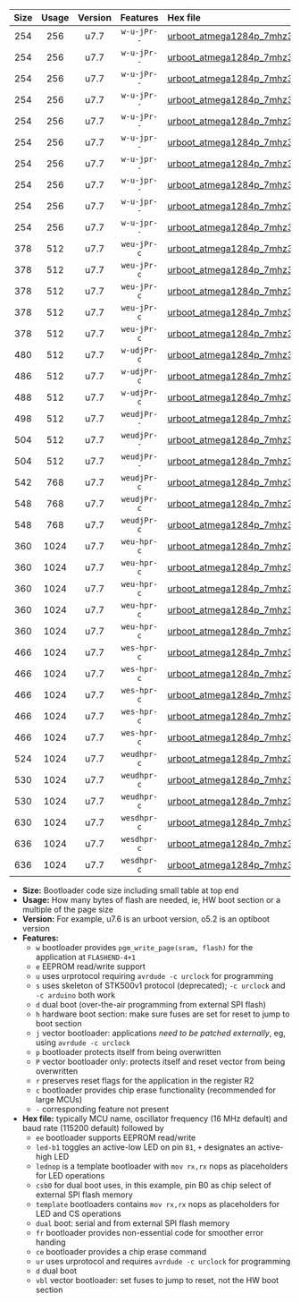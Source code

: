 |Size|Usage|Version|Features|Hex file|
|:-:|:-:|:-:|:-:|:--|
|254|256|u7.7|`w-u-jPr--`|[urboot_atmega1284p_7mhz3728_19200bps_led+b5_ur_vbl.hex](https://raw.githubusercontent.com/stefanrueger/urboot.hex/main/mcus/atmega1284p/fcpu_7mhz3728/19200_bps/urboot_atmega1284p_7mhz3728_19200bps_led+b5_ur_vbl.hex)|
|254|256|u7.7|`w-u-jPr--`|[urboot_atmega1284p_7mhz3728_19200bps_led+b7_ur_vbl.hex](https://raw.githubusercontent.com/stefanrueger/urboot.hex/main/mcus/atmega1284p/fcpu_7mhz3728/19200_bps/urboot_atmega1284p_7mhz3728_19200bps_led+b7_ur_vbl.hex)|
|254|256|u7.7|`w-u-jPr--`|[urboot_atmega1284p_7mhz3728_19200bps_led+c7_ur_vbl.hex](https://raw.githubusercontent.com/stefanrueger/urboot.hex/main/mcus/atmega1284p/fcpu_7mhz3728/19200_bps/urboot_atmega1284p_7mhz3728_19200bps_led+c7_ur_vbl.hex)|
|254|256|u7.7|`w-u-jPr--`|[urboot_atmega1284p_7mhz3728_19200bps_led+d7_ur_vbl.hex](https://raw.githubusercontent.com/stefanrueger/urboot.hex/main/mcus/atmega1284p/fcpu_7mhz3728/19200_bps/urboot_atmega1284p_7mhz3728_19200bps_led+d7_ur_vbl.hex)|
|254|256|u7.7|`w-u-jPr--`|[urboot_atmega1284p_7mhz3728_19200bps_lednop_ur_vbl.hex](https://raw.githubusercontent.com/stefanrueger/urboot.hex/main/mcus/atmega1284p/fcpu_7mhz3728/19200_bps/urboot_atmega1284p_7mhz3728_19200bps_lednop_ur_vbl.hex)|
|254|256|u7.7|`w-u-jpr--`|[urboot_atmega1284p_7mhz3728_19200bps_led+b5_fr_ur_vbl.hex](https://raw.githubusercontent.com/stefanrueger/urboot.hex/main/mcus/atmega1284p/fcpu_7mhz3728/19200_bps/urboot_atmega1284p_7mhz3728_19200bps_led+b5_fr_ur_vbl.hex)|
|254|256|u7.7|`w-u-jpr--`|[urboot_atmega1284p_7mhz3728_19200bps_led+b7_fr_ur_vbl.hex](https://raw.githubusercontent.com/stefanrueger/urboot.hex/main/mcus/atmega1284p/fcpu_7mhz3728/19200_bps/urboot_atmega1284p_7mhz3728_19200bps_led+b7_fr_ur_vbl.hex)|
|254|256|u7.7|`w-u-jpr--`|[urboot_atmega1284p_7mhz3728_19200bps_led+c7_fr_ur_vbl.hex](https://raw.githubusercontent.com/stefanrueger/urboot.hex/main/mcus/atmega1284p/fcpu_7mhz3728/19200_bps/urboot_atmega1284p_7mhz3728_19200bps_led+c7_fr_ur_vbl.hex)|
|254|256|u7.7|`w-u-jpr--`|[urboot_atmega1284p_7mhz3728_19200bps_led+d7_fr_ur_vbl.hex](https://raw.githubusercontent.com/stefanrueger/urboot.hex/main/mcus/atmega1284p/fcpu_7mhz3728/19200_bps/urboot_atmega1284p_7mhz3728_19200bps_led+d7_fr_ur_vbl.hex)|
|254|256|u7.7|`w-u-jpr--`|[urboot_atmega1284p_7mhz3728_19200bps_lednop_fr_ur_vbl.hex](https://raw.githubusercontent.com/stefanrueger/urboot.hex/main/mcus/atmega1284p/fcpu_7mhz3728/19200_bps/urboot_atmega1284p_7mhz3728_19200bps_lednop_fr_ur_vbl.hex)|
|378|512|u7.7|`weu-jPr-c`|[urboot_atmega1284p_7mhz3728_19200bps_ee_led+b5_fr_ce_ur_vbl.hex](https://raw.githubusercontent.com/stefanrueger/urboot.hex/main/mcus/atmega1284p/fcpu_7mhz3728/19200_bps/urboot_atmega1284p_7mhz3728_19200bps_ee_led+b5_fr_ce_ur_vbl.hex)|
|378|512|u7.7|`weu-jPr-c`|[urboot_atmega1284p_7mhz3728_19200bps_ee_led+b7_fr_ce_ur_vbl.hex](https://raw.githubusercontent.com/stefanrueger/urboot.hex/main/mcus/atmega1284p/fcpu_7mhz3728/19200_bps/urboot_atmega1284p_7mhz3728_19200bps_ee_led+b7_fr_ce_ur_vbl.hex)|
|378|512|u7.7|`weu-jPr-c`|[urboot_atmega1284p_7mhz3728_19200bps_ee_led+c7_fr_ce_ur_vbl.hex](https://raw.githubusercontent.com/stefanrueger/urboot.hex/main/mcus/atmega1284p/fcpu_7mhz3728/19200_bps/urboot_atmega1284p_7mhz3728_19200bps_ee_led+c7_fr_ce_ur_vbl.hex)|
|378|512|u7.7|`weu-jPr-c`|[urboot_atmega1284p_7mhz3728_19200bps_ee_led+d7_fr_ce_ur_vbl.hex](https://raw.githubusercontent.com/stefanrueger/urboot.hex/main/mcus/atmega1284p/fcpu_7mhz3728/19200_bps/urboot_atmega1284p_7mhz3728_19200bps_ee_led+d7_fr_ce_ur_vbl.hex)|
|378|512|u7.7|`weu-jPr-c`|[urboot_atmega1284p_7mhz3728_19200bps_ee_lednop_fr_ce_ur_vbl.hex](https://raw.githubusercontent.com/stefanrueger/urboot.hex/main/mcus/atmega1284p/fcpu_7mhz3728/19200_bps/urboot_atmega1284p_7mhz3728_19200bps_ee_lednop_fr_ce_ur_vbl.hex)|
|480|512|u7.7|`w-udjPr-c`|[urboot_atmega1284p_7mhz3728_19200bps_led+c7_csb3_dual_fr_ce_ur_vbl.hex](https://raw.githubusercontent.com/stefanrueger/urboot.hex/main/mcus/atmega1284p/fcpu_7mhz3728/19200_bps/urboot_atmega1284p_7mhz3728_19200bps_led+c7_csb3_dual_fr_ce_ur_vbl.hex)|
|486|512|u7.7|`w-udjPr-c`|[urboot_atmega1284p_7mhz3728_19200bps_led+d7_csc7_dual_fr_ce_ur_vbl.hex](https://raw.githubusercontent.com/stefanrueger/urboot.hex/main/mcus/atmega1284p/fcpu_7mhz3728/19200_bps/urboot_atmega1284p_7mhz3728_19200bps_led+d7_csc7_dual_fr_ce_ur_vbl.hex)|
|488|512|u7.7|`w-udjPr-c`|[urboot_atmega1284p_7mhz3728_19200bps_template_dual_fr_ce_ur_vbl.hex](https://raw.githubusercontent.com/stefanrueger/urboot.hex/main/mcus/atmega1284p/fcpu_7mhz3728/19200_bps/urboot_atmega1284p_7mhz3728_19200bps_template_dual_fr_ce_ur_vbl.hex)|
|498|512|u7.7|`weudjPr--`|[urboot_atmega1284p_7mhz3728_19200bps_ee_led+c7_csb3_dual_fr_ur_vbl.hex](https://raw.githubusercontent.com/stefanrueger/urboot.hex/main/mcus/atmega1284p/fcpu_7mhz3728/19200_bps/urboot_atmega1284p_7mhz3728_19200bps_ee_led+c7_csb3_dual_fr_ur_vbl.hex)|
|504|512|u7.7|`weudjPr--`|[urboot_atmega1284p_7mhz3728_19200bps_ee_led+d7_csc7_dual_fr_ur_vbl.hex](https://raw.githubusercontent.com/stefanrueger/urboot.hex/main/mcus/atmega1284p/fcpu_7mhz3728/19200_bps/urboot_atmega1284p_7mhz3728_19200bps_ee_led+d7_csc7_dual_fr_ur_vbl.hex)|
|504|512|u7.7|`weudjPr--`|[urboot_atmega1284p_7mhz3728_19200bps_ee_template_dual_fr_ur_vbl.hex](https://raw.githubusercontent.com/stefanrueger/urboot.hex/main/mcus/atmega1284p/fcpu_7mhz3728/19200_bps/urboot_atmega1284p_7mhz3728_19200bps_ee_template_dual_fr_ur_vbl.hex)|
|542|768|u7.7|`weudjPr-c`|[urboot_atmega1284p_7mhz3728_19200bps_ee_led+c7_csb3_dual_fr_ce_ur_vbl.hex](https://raw.githubusercontent.com/stefanrueger/urboot.hex/main/mcus/atmega1284p/fcpu_7mhz3728/19200_bps/urboot_atmega1284p_7mhz3728_19200bps_ee_led+c7_csb3_dual_fr_ce_ur_vbl.hex)|
|548|768|u7.7|`weudjPr-c`|[urboot_atmega1284p_7mhz3728_19200bps_ee_led+d7_csc7_dual_fr_ce_ur_vbl.hex](https://raw.githubusercontent.com/stefanrueger/urboot.hex/main/mcus/atmega1284p/fcpu_7mhz3728/19200_bps/urboot_atmega1284p_7mhz3728_19200bps_ee_led+d7_csc7_dual_fr_ce_ur_vbl.hex)|
|548|768|u7.7|`weudjPr-c`|[urboot_atmega1284p_7mhz3728_19200bps_ee_template_dual_fr_ce_ur_vbl.hex](https://raw.githubusercontent.com/stefanrueger/urboot.hex/main/mcus/atmega1284p/fcpu_7mhz3728/19200_bps/urboot_atmega1284p_7mhz3728_19200bps_ee_template_dual_fr_ce_ur_vbl.hex)|
|360|1024|u7.7|`weu-hpr-c`|[urboot_atmega1284p_7mhz3728_19200bps_ee_led+b5_fr_ce_ur.hex](https://raw.githubusercontent.com/stefanrueger/urboot.hex/main/mcus/atmega1284p/fcpu_7mhz3728/19200_bps/urboot_atmega1284p_7mhz3728_19200bps_ee_led+b5_fr_ce_ur.hex)|
|360|1024|u7.7|`weu-hpr-c`|[urboot_atmega1284p_7mhz3728_19200bps_ee_led+b7_fr_ce_ur.hex](https://raw.githubusercontent.com/stefanrueger/urboot.hex/main/mcus/atmega1284p/fcpu_7mhz3728/19200_bps/urboot_atmega1284p_7mhz3728_19200bps_ee_led+b7_fr_ce_ur.hex)|
|360|1024|u7.7|`weu-hpr-c`|[urboot_atmega1284p_7mhz3728_19200bps_ee_led+c7_fr_ce_ur.hex](https://raw.githubusercontent.com/stefanrueger/urboot.hex/main/mcus/atmega1284p/fcpu_7mhz3728/19200_bps/urboot_atmega1284p_7mhz3728_19200bps_ee_led+c7_fr_ce_ur.hex)|
|360|1024|u7.7|`weu-hpr-c`|[urboot_atmega1284p_7mhz3728_19200bps_ee_led+d7_fr_ce_ur.hex](https://raw.githubusercontent.com/stefanrueger/urboot.hex/main/mcus/atmega1284p/fcpu_7mhz3728/19200_bps/urboot_atmega1284p_7mhz3728_19200bps_ee_led+d7_fr_ce_ur.hex)|
|360|1024|u7.7|`weu-hpr-c`|[urboot_atmega1284p_7mhz3728_19200bps_ee_lednop_fr_ce_ur.hex](https://raw.githubusercontent.com/stefanrueger/urboot.hex/main/mcus/atmega1284p/fcpu_7mhz3728/19200_bps/urboot_atmega1284p_7mhz3728_19200bps_ee_lednop_fr_ce_ur.hex)|
|466|1024|u7.7|`wes-hpr-c`|[urboot_atmega1284p_7mhz3728_19200bps_ee_led+b5_fr_ce.hex](https://raw.githubusercontent.com/stefanrueger/urboot.hex/main/mcus/atmega1284p/fcpu_7mhz3728/19200_bps/urboot_atmega1284p_7mhz3728_19200bps_ee_led+b5_fr_ce.hex)|
|466|1024|u7.7|`wes-hpr-c`|[urboot_atmega1284p_7mhz3728_19200bps_ee_led+b7_fr_ce.hex](https://raw.githubusercontent.com/stefanrueger/urboot.hex/main/mcus/atmega1284p/fcpu_7mhz3728/19200_bps/urboot_atmega1284p_7mhz3728_19200bps_ee_led+b7_fr_ce.hex)|
|466|1024|u7.7|`wes-hpr-c`|[urboot_atmega1284p_7mhz3728_19200bps_ee_led+c7_fr_ce.hex](https://raw.githubusercontent.com/stefanrueger/urboot.hex/main/mcus/atmega1284p/fcpu_7mhz3728/19200_bps/urboot_atmega1284p_7mhz3728_19200bps_ee_led+c7_fr_ce.hex)|
|466|1024|u7.7|`wes-hpr-c`|[urboot_atmega1284p_7mhz3728_19200bps_ee_led+d7_fr_ce.hex](https://raw.githubusercontent.com/stefanrueger/urboot.hex/main/mcus/atmega1284p/fcpu_7mhz3728/19200_bps/urboot_atmega1284p_7mhz3728_19200bps_ee_led+d7_fr_ce.hex)|
|466|1024|u7.7|`wes-hpr-c`|[urboot_atmega1284p_7mhz3728_19200bps_ee_lednop_fr_ce.hex](https://raw.githubusercontent.com/stefanrueger/urboot.hex/main/mcus/atmega1284p/fcpu_7mhz3728/19200_bps/urboot_atmega1284p_7mhz3728_19200bps_ee_lednop_fr_ce.hex)|
|524|1024|u7.7|`weudhpr-c`|[urboot_atmega1284p_7mhz3728_19200bps_ee_led+c7_csb3_dual_fr_ce_ur.hex](https://raw.githubusercontent.com/stefanrueger/urboot.hex/main/mcus/atmega1284p/fcpu_7mhz3728/19200_bps/urboot_atmega1284p_7mhz3728_19200bps_ee_led+c7_csb3_dual_fr_ce_ur.hex)|
|530|1024|u7.7|`weudhpr-c`|[urboot_atmega1284p_7mhz3728_19200bps_ee_led+d7_csc7_dual_fr_ce_ur.hex](https://raw.githubusercontent.com/stefanrueger/urboot.hex/main/mcus/atmega1284p/fcpu_7mhz3728/19200_bps/urboot_atmega1284p_7mhz3728_19200bps_ee_led+d7_csc7_dual_fr_ce_ur.hex)|
|530|1024|u7.7|`weudhpr-c`|[urboot_atmega1284p_7mhz3728_19200bps_ee_template_dual_fr_ce_ur.hex](https://raw.githubusercontent.com/stefanrueger/urboot.hex/main/mcus/atmega1284p/fcpu_7mhz3728/19200_bps/urboot_atmega1284p_7mhz3728_19200bps_ee_template_dual_fr_ce_ur.hex)|
|630|1024|u7.7|`wesdhpr-c`|[urboot_atmega1284p_7mhz3728_19200bps_ee_led+c7_csb3_dual_fr_ce.hex](https://raw.githubusercontent.com/stefanrueger/urboot.hex/main/mcus/atmega1284p/fcpu_7mhz3728/19200_bps/urboot_atmega1284p_7mhz3728_19200bps_ee_led+c7_csb3_dual_fr_ce.hex)|
|636|1024|u7.7|`wesdhpr-c`|[urboot_atmega1284p_7mhz3728_19200bps_ee_led+d7_csc7_dual_fr_ce.hex](https://raw.githubusercontent.com/stefanrueger/urboot.hex/main/mcus/atmega1284p/fcpu_7mhz3728/19200_bps/urboot_atmega1284p_7mhz3728_19200bps_ee_led+d7_csc7_dual_fr_ce.hex)|
|636|1024|u7.7|`wesdhpr-c`|[urboot_atmega1284p_7mhz3728_19200bps_ee_template_dual_fr_ce.hex](https://raw.githubusercontent.com/stefanrueger/urboot.hex/main/mcus/atmega1284p/fcpu_7mhz3728/19200_bps/urboot_atmega1284p_7mhz3728_19200bps_ee_template_dual_fr_ce.hex)|

- **Size:** Bootloader code size including small table at top end
- **Usage:** How many bytes of flash are needed, ie, HW boot section or a multiple of the page size
- **Version:** For example, u7.6 is an urboot version, o5.2 is an optiboot version
- **Features:**
  + `w` bootloader provides `pgm_write_page(sram, flash)` for the application at `FLASHEND-4+1`
  + `e` EEPROM read/write support
  + `u` uses urprotocol requiring `avrdude -c urclock` for programming
  + `s` uses skeleton of STK500v1 protocol (deprecated); `-c urclock` and `-c arduino` both work
  + `d` dual boot (over-the-air programming from external SPI flash)
  + `h` hardware boot section: make sure fuses are set for reset to jump to boot section
  + `j` vector bootloader: applications *need to be patched externally*, eg, using `avrdude -c urclock`
  + `p` bootloader protects itself from being overwritten
  + `P` vector bootloader only: protects itself and reset vector from being overwritten
  + `r` preserves reset flags for the application in the register R2
  + `c` bootloader provides chip erase functionality (recommended for large MCUs)
  + `-` corresponding feature not present
- **Hex file:** typically MCU name, oscillator frequency (16 MHz default) and baud rate (115200 default) followed by
  + `ee` bootloader supports EEPROM read/write
  + `led-b1` toggles an active-low LED on pin `B1`, `+` designates an active-high LED
  + `lednop` is a template bootloader with `mov rx,rx` nops as placeholders for LED operations
  + `csb0` for dual boot uses, in this example, pin B0 as chip select of external SPI flash memory
  + `template` bootloaders contains `mov rx,rx` nops as placeholders for LED and CS operations
  + `dual` boot: serial and from external SPI flash memory
  + `fr` bootloader provides non-essential code for smoother error handing
  + `ce` bootloader provides a chip erase command
  + `ur` uses urprotocol and requires `avrdude -c urclock` for programming
  + `d` dual boot
  + `vbl` vector bootloader: set fuses to jump to reset, not the HW boot section
